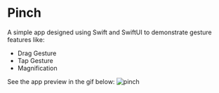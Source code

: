 # Pinch
A simple app designed using Swift and SwiftUI to demonstrate gesture features like:
- Drag Gesture
- Tap Gesture
- Magnification

See the app preview in the gif below:
![pinch](https://github.com/AmirVahedix/Pinch/assets/61597931/6a53f8d8-1635-4d3a-aae6-86d076d5b96a)
